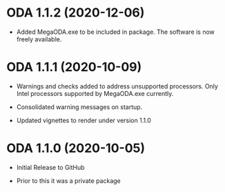 # ODA 1.1.2 (2020-12-06)

* Added MegaODA.exe to be included in package. The software is now freely available.

# ODA 1.1.1 (2020-10-09)

* Warnings and checks added to address unsupported processors. Only Intel processors supported by MegaODA.exe currently.

* Consolidated warning messages on startup.

* Updated vignettes to render under version 1.1.0


# ODA 1.1.0 (2020-10-05)

* Initial Release to GitHub

* Prior to this it was a private package
